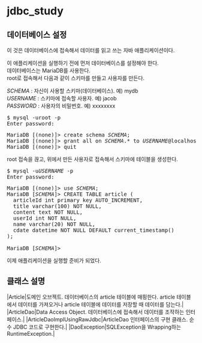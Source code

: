 # jdbc_study

## 데이터베이스 설정

이 것은 데이터베이스에 접속해서 데이터를 읽고 쓰는 자바 애플리케이션이다.

이 애플리케이션을 실행하기 전에 먼저 데이터베이스를 설정해야 한다.\
데이터베이스는 MariaDB를 사용한다.\
root로 접속해서 다음과 같이 스키마를 만들고 사용자를 만든다.

*SCHEMA* : 자신이 사용할 스키마(데이터베이스). 예) mydb\
*USERNAME* : 스키마에 접속할 사용자. 예) jacob\
*PASSWORD* : 사용자의 비밀번호. 예) xxxxxxxx

<pre>
$ mysql -uroot -p
Enter password:
</pre>

<pre>
MariaDB [(none)]> create schema <i>SCHEMA</i>;
MariaDB [(none)]> grant all on <i>SCHEMA</i>.* to <i>USERNAME</i>@localhost identified by '<i>PASSWORD</i>';
MariaDB [(none)]> quit
</pre>

root 접속을 끊고, 위에서 만든 사용자로 접속해서 스키마에 테이블을 생성한다.

<pre>
$ mysql -u<i>USERNAME</i> -p
Enter password:
</pre>

<pre>
MariaDB [(none)]> use <i>SCHEMA</i>;
MariaDB [<i>SCHEMA</i>]> CREATE TABLE article (
  articleId int primary key AUTO_INCREMENT,
  title varchar(100) NOT NULL,
  content text NOT NULL,
  userId int NOT NULL,
  name varchar(20) NOT NULL,
  cdate datetime NOT NULL DEFAULT current_timestamp()
);

MariaDB [<i>SCHEMA</i>]>
</pre>

이제 애플리케이션을 실행할 준비가 되었다.

## 클래스 설명

|Article|도메인 오브젝트. 데이터베이스의 article 테이블에 매핑한다. article 테이블에서 데이터를 가져오거나 article 테이블에 데이터를 저장할 때 데이터를 담는다.|
|ArticleDao|Data Access Object. 데이터베이스에 접속해서 데이터를 조작하는 인터페이스.|
|ArticleDaoImplUsingRawJdbc|ArticleDao 인터페이스의 구현 클래스. 순수 JDBC 코드로 구현한다.|
|DaoException|SQLException을 Wrapping하는 RuntimeException.|
